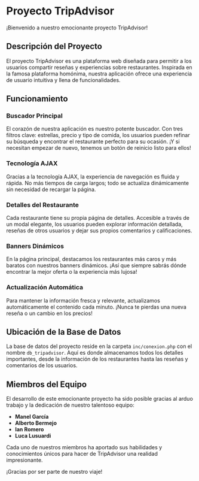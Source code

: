 # Proyecto TripAdvisor

¡Bienvenido a nuestro emocionante proyecto TripAdvisor!

## Descripción del Proyecto

El proyecto TripAdvisor es una plataforma web diseñada para permitir a los usuarios compartir reseñas y experiencias sobre restaurantes. Inspirada en la famosa plataforma homónima, nuestra aplicación ofrece una experiencia de usuario intuitiva y llena de funcionalidades.

## Funcionamiento

### Buscador Principal

El corazón de nuestra aplicación es nuestro potente buscador. Con tres filtros clave: estrellas, precio y tipo de comida, los usuarios pueden refinar su búsqueda y encontrar el restaurante perfecto para su ocasión. ¡Y si necesitan empezar de nuevo, tenemos un botón de reinicio listo para ellos!

### Tecnología AJAX

Gracias a la tecnología AJAX, la experiencia de navegación es fluida y rápida. No más tiempos de carga largos; todo se actualiza dinámicamente sin necesidad de recargar la página.

### Detalles del Restaurante

Cada restaurante tiene su propia página de detalles. Accesible a través de un modal elegante, los usuarios pueden explorar información detallada, reseñas de otros usuarios y dejar sus propios comentarios y calificaciones.

### Banners Dinámicos

En la página principal, destacamos los restaurantes más caros y más baratos con nuestros banners dinámicos. ¡Así que siempre sabrás dónde encontrar la mejor oferta o la experiencia más lujosa!

### Actualización Automática

Para mantener la información fresca y relevante, actualizamos automáticamente el contenido cada minuto. ¡Nunca te pierdas una nueva reseña o un cambio en los precios!

## Ubicación de la Base de Datos

La base de datos del proyecto reside en la carpeta `inc/conexion.php` con el nombre `db_tripadvisor`. Aquí es donde almacenamos todos los detalles importantes, desde la información de los restaurantes hasta las reseñas y comentarios de los usuarios.

## Miembros del Equipo

El desarrollo de este emocionante proyecto ha sido posible gracias al arduo trabajo y la dedicación de nuestro talentoso equipo:

- **Manel García**
- **Alberto Bermejo**
- **Ian Romero**
- **Luca Lusuardi**

Cada uno de nuestros miembros ha aportado sus habilidades y conocimientos únicos para hacer de TripAdvisor una realidad impresionante.

¡Gracias por ser parte de nuestro viaje!

